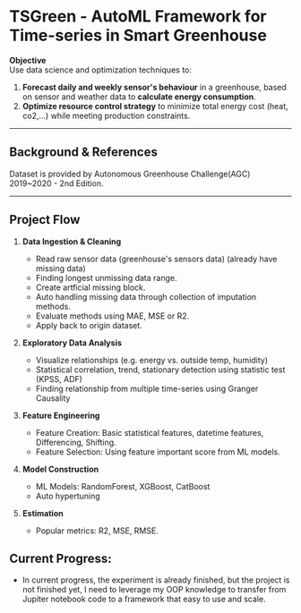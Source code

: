 # TSGreen - AutoML Framework for Time-series in Smart Greenhouse

**Objective**  
Use data science and optimization techniques to:
1. **Forecast daily and weekly sensor's behaviour** in a greenhouse, based on sensor and weather data to **calculate energy consumption**.
2. **Optimize resource control strategy** to minimize total energy cost (heat, co2,...) while meeting production constraints.

---

##  Background & References
Dataset is provided by Autonomous Greenhouse Challenge(AGC) 2019~2020 - 2nd Edition.

---

## Project Flow

1. **Data Ingestion & Cleaning**
   - Read raw sensor data (greenhouse's sensors data) (already have missing data)
   - Finding longest unmissing data range.
   - Create artficial missing block.
   - Auto handling missing data through collection of imputation methods.
   - Evaluate methods using MAE, MSE or R2.
   - Apply back to origin dataset.
     
2. **Exploratory Data Analysis**
   - Visualize relationships (e.g. energy vs. outside temp, humidity)
   - Statistical correlation, trend, stationary detection using statistic test (KPSS, ADF)
   - Finding relationship from multiple time-series using Granger Causality
   
3. **Feature Engineering**
   - Feature Creation: Basic statistical features, datetime features, Differencing, Shifting.
   - Feature Selection: Using feature important score from ML models.

4. **Model Construction**
   - ML Models: RandomForest, XGBoost, CatBoost
   - Auto hypertuning

5. **Estimation**
   - Popular metrics: R2, MSE, RMSE.

## Current Progress:
- In current progress, the experiment is already finished, but the project is not finished yet, I need to leverage my OOP knowledge to transfer from Jupiter notebook code to a framework that easy to use and scale.

